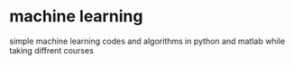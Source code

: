 # machine learning
simple machine learning codes and algorithms in python and matlab while taking diffrent courses 
